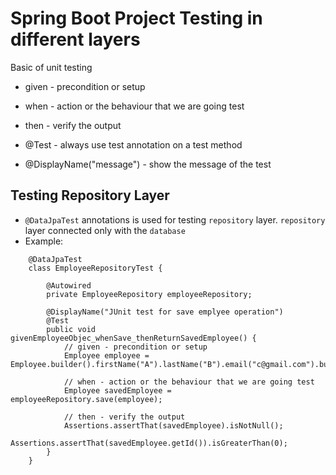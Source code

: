 # Spring Boot Project Testing in different layers
Basic of unit testing

- given - precondition or setup
- when - action or the behaviour that we are going test
- then - verify the output

- @Test - always use test annotation on a test method
- @DisplayName("message") - show the message of the test
## Testing Repository Layer
- `@DataJpaTest` annotations is used for testing `repository` layer. `repository` layer connected only with the `database`
- Example:
```
	@DataJpaTest
	class EmployeeRepositoryTest {
	
		@Autowired
		private EmployeeRepository employeeRepository;
	
		@DisplayName("JUnit test for save emplyee operation")
		@Test
		public void givenEmployeeObjec_whenSave_thenReturnSavedEmployee() {
			// given - precondition or setup
			Employee employee = Employee.builder().firstName("A").lastName("B").email("c@gmail.com").build();
			
			// when - action or the behaviour that we are going test
			Employee savedEmployee = employeeRepository.save(employee);
			
			// then - verify the output
			Assertions.assertThat(savedEmployee).isNotNull();
			Assertions.assertThat(savedEmployee.getId()).isGreaterThan(0);
		}
	}

```


